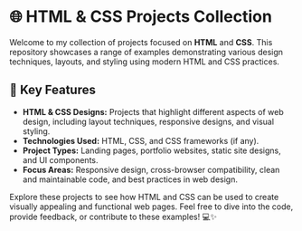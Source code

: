 # 🌐 HTML & CSS Projects Collection

Welcome to my collection of projects focused on **HTML** and **CSS**. This repository showcases a range of examples demonstrating various design techniques, layouts, and styling using modern HTML and CSS practices.

## 🚀 Key Features

- **HTML & CSS Designs:** Projects that highlight different aspects of web design, including layout techniques, responsive designs, and visual styling.
- **Technologies Used:** HTML, CSS, and CSS frameworks (if any).
- **Project Types:** Landing pages, portfolio websites, static site designs, and UI components.
- **Focus Areas:** Responsive design, cross-browser compatibility, clean and maintainable code, and best practices in web design.

Explore these projects to see how HTML and CSS can be used to create visually appealing and functional web pages. Feel free to dive into the code, provide feedback, or contribute to these examples! 💻✨
